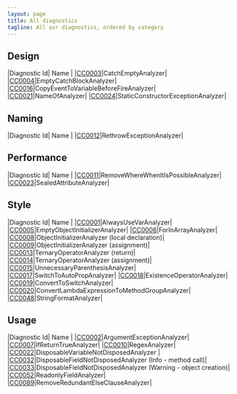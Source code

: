 ```yaml
---
layout: page
title: All diagnostics
tagline: All our diagnostics, ordered by category
---
```


## Design

|Diagnostic Id| Name |
|[CC0003](/diagnostics/CC0003.html)|CatchEmptyAnalyzer|
|[CC0004](/diagnostics/CC0004.html)|EmptyCatchBlockAnalyzer|
|[CC0016](/diagnostics/CC0016.html)|CopyEventToVariableBeforeFireAnalyzer|
|[CC0021](/diagnostics/CC0021.html)|NameOfAnalyzer|
|[CC0024](/diagnostics/CC0024.html)|StaticConstructorExceptionAnalyzer|

## Naming

|Diagnostic Id| Name |
|[CC0012](/diagnostics/CC0012.html)|RethrowExceptionAnalyzer|

## Performance

|Diagnostic Id| Name |
|[CC0011](/diagnostics/CC0011.html)|RemoveWhereWhenItIsPossibleAnalyzer|
|[CC0023](/diagnostics/CC0023.html)|SealedAttributeAnalyzer|

## Style

|Diagnostic Id| Name |
|[CC0001](/diagnostics/CC0001.html)|AlwaysUseVarAnalyzer|
|[CC0005](/diagnostics/CC0005.html)|EmptyObjectInitializerAnalyzer|
|[CC0006](/diagnostics/CC0006.html)|ForInArrayAnalyzer|
|[CC0008](/diagnostics/CC0008.html)|ObjectInitializerAnalyzer (local declaration)|
|[CC0009](/diagnostics/CC0009.html)|ObjectInitializerAnalyzer (assignment)|
|[CC0013](/diagnostics/CC0013.html)|TernaryOperatorAnalyzer (return)|
|[CC0014](/diagnostics/CC0014.html)|TernaryOperatorAnalyzer (assignment)|
|[CC0015](/diagnostics/CC0015.html)|UnnecessaryParenthesisAnalyzer|
|[CC0017](/diagnostics/CC0017.html)|SwitchToAutoPropAnalyzer|
|[CC0018](/diagnostics/CC0018.html)|ExistenceOperatorAnalyzer|
|[CC0019](/diagnostics/CC0019.html)|ConvertToSwitchAnalyzer|
|[CC0020](/diagnostics/CC0020.html)|ConvertLambdaExpressionToMethodGroupAnalyzer|
|[CC0048](/diagnostics/CC0048.html)|StringFormatAnalyzer|

## Usage

|Diagnostic Id| Name |
|[CC0002](/diagnostics/CC0002.html)|ArgumentExceptionAnalyzer|
|[CC0007](/diagnostics/CC0007.html)|IfReturnTrueAnalyzer|
|[CC0010](/diagnostics/CC0010.html)|RegexAnalyzer|
|[CC0022](/diagnostics/CC0022.html)|DisposableVariableNotDisposedAnalyzer |
|[CC0032](/diagnostics/CC0032.html)|DisposableFieldNotDisposedAnalyzer (Info - method call)|
|[CC0033](/diagnostics/CC0033.html)|DisposableFieldNotDisposedAnalyzer (Warning - object creation)|
|[CC0052](/diagnostics/CC0052.html)|ReadonlyFieldAnalyzer|
|[CC0089](/diagnostics/CC0089.html)|RemoveRedundantElseClauseAnalyzer|
